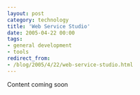 ```yaml
---
layout: post
category: technology
title: 'Web Service Studio'
date: 2005-04-22 00:00
tags:
- general development
- tools
redirect_from:
- /blog/2005/4/22/web-service-studio.html
---
```

Content coming soon
